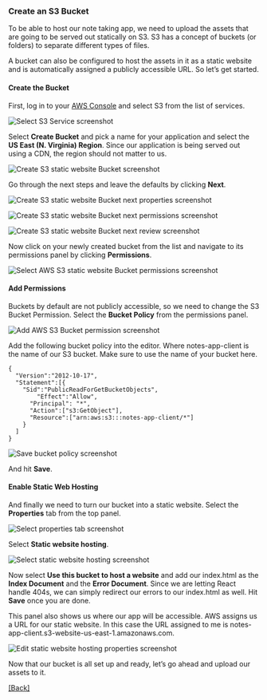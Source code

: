### **Create an S3 Bucket**
To be able to host our note taking app, we need to upload the assets that are going to be served out statically on S3. S3 has a concept of buckets (or folders) to separate different types of files.

A bucket can also be configured to host the assets in it as a static website and is automatically assigned a publicly accessible URL. So let’s get started.

#### Create the Bucket
First, log in to your [AWS Console](https://console.aws.amazon.com/) and select S3 from the list of services.

![Select S3 Service screenshot](https://d33wubrfki0l68.cloudfront.net/498785e126fcb08d10c0ccbc9d95560ba9f6d5dd/f5edc/assets/select-s3-service.png)

Select **Create Bucket** and pick a name for your application and select the **US East (N. Virginia) Region**. Since our application is being served out using a CDN, the region should not matter to us.

![Create S3 static website Bucket screenshot](https://d33wubrfki0l68.cloudfront.net/968781cbe031ee2f276d7a7372361f8cb972dcb4/39eef/assets/create-s3-bucket.png)

Go through the next steps and leave the defaults by clicking **Next**.

![Create S3 static website Bucket next properties screenshot](https://d33wubrfki0l68.cloudfront.net/63a3e68ba36a51ce5bbd0a23ec43e1b47f4b1499/81d73/assets/create-s3-bucket-next-properties.png)

![Create S3 static website Bucket next permissions screenshot](https://d33wubrfki0l68.cloudfront.net/ab7a554962eb6b1ea6b4e5c63dd8e9b970ece8af/52e31/assets/create-s3-bucket-next-permissions.png)

![Create S3 static website Bucket next review screenshot](https://d33wubrfki0l68.cloudfront.net/0738f2fe3bacc1709085f688336b6e3fa0a0cc28/680b2/assets/create-s3-bucket-next-review.png)

Now click on your newly created bucket from the list and navigate to its permissions panel by clicking **Permissions**.

![Select AWS S3 static website Bucket permissions screenshot](https://d33wubrfki0l68.cloudfront.net/afaebbb7050ba7f428e06629d10a78eaa245359d/d1f47/assets/select-bucket-permissions.png)

#### Add Permissions
Buckets by default are not publicly accessible, so we need to change the S3 Bucket Permission. Select the **Bucket Policy** from the permissions panel.

![Add AWS S3 Bucket permission screenshot](https://d33wubrfki0l68.cloudfront.net/f749c4a9553c74159e7045e92cb2b1e64a3ccb32/c9b0c/assets/add-bucket-policy.png)

Add the following bucket policy into the editor. Where notes-app-client is the name of our S3 bucket. Make sure to use the name of your bucket here.

```
{
  "Version":"2012-10-17",
  "Statement":[{
	"Sid":"PublicReadForGetBucketObjects",
        "Effect":"Allow",
	  "Principal": "*",
      "Action":["s3:GetObject"],
      "Resource":["arn:aws:s3:::notes-app-client/*"]
    }
  ]
}
```

![Save bucket policy screenshot](https://d33wubrfki0l68.cloudfront.net/27bfe9b60f92c42f903b2f2d734d27bda9b3502a/8511f/assets/save-bucket-policy.png)

And hit **Save**.

#### Enable Static Web Hosting
And finally we need to turn our bucket into a static website. Select the **Properties** tab from the top panel.

![Select properties tab screenshot](https://d33wubrfki0l68.cloudfront.net/e55b58738ab6c40daf24e0e30c8799e5817000ed/378ea/assets/select-bucket-properties.png)

Select **Static website hosting**.

![Select static website hosting screenshot](https://d33wubrfki0l68.cloudfront.net/f431a256fe55ae80b2c70c27691273896c4c1d51/ed52b/assets/select-static-website-hosting.png)

Now select **Use this bucket to host a website** and add our index.html as the **Index Document** and the **Error Document**. Since we are letting React handle 404s, we can simply redirect our errors to our index.html as well. Hit **Save** once you are done.

This panel also shows us where our app will be accessible. AWS assigns us a URL for our static website. In this case the URL assigned to me is notes-app-client.s3-website-us-east-1.amazonaws.com.

![Edit static website hosting properties screenshot](https://d33wubrfki0l68.cloudfront.net/531d2323dc0fe8130a792a126a263af26372cef8/9aded/assets/edit-static-web-hosting-properties.png)

Now that our bucket is all set up and ready, let’s go ahead and upload our assets to it.


[[Back]](https://github.com/eksant/serverless-react-aws)
